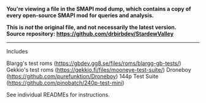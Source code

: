 **You're viewing a file in the SMAPI mod dump, which contains a copy of every open-source SMAPI mod
for queries and analysis.**

**This is _not_ the original file, and not necessarily the latest version.**  
**Source repository: https://github.com/drbirbdev/StardewValley**

----

Includes 

Blargg's test roms (https://gbdev.gg8.se/files/roms/blargg-gb-tests/)
Gekkio's test roms (https://gekkio.fi/files/mooneye-test-suite/)
Droneboy (https://github.com/purefunktion/Droneboy)
144p Test Suite (https://github.com/pinobatch/240p-test-mini)

See individual READMEs for instructions.